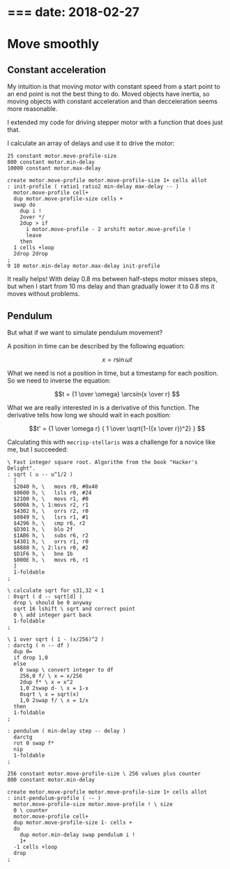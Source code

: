 ===
date: 2018-02-27
===
# Move smoothly
## Constant acceleration

My intuition is that moving motor with constant speed from a start point to
an end point is not the best thing to do. Moved objects have inertia, so
moving objects with constant acceleration and than decceleration seems more
reasonable.

I extended my code for driving stepper motor with a function that does
just that.

I calculate an array of delays and use it to drive the motor:

```forth
25 constant motor.move-profile-size
800 constant motor.min-delay
10000 constant motor.max-delay

create motor.move-profile motor.move-profile-size 1+ cells allot
: init-profile ( ratio1 ratio2 min-delay max-delay -- )
  motor.move-profile cell+
  dup motor.move-profile-size cells +
  swap do
    dup i !
    2over */
    2dup > if
      i motor.move-profile - 2 arshift motor.move-profile !
      leave
    then
  1 cells +loop
  2drop 2drop
;
9 10 motor.min-delay motor.max-delay init-profile
```

It really helps! With delay 0.8 ms between half-steps motor misses steps,
but when I start from 10 ms delay and than gradually lower it to 0.8 ms
it moves without problems.

## Pendulum
But what if we want to simulate pendulum movement?

A position in time can be described by the following equation:

$$x = r \sin{\omega t}$$

What we need is not a position in time, but a timestamp for each position. So we need to inverse the equation:

$$t = {1 \over \omega} \arcsin{x \over r} $$

What we are really interested in is a derivative of this function. The derivative tells how long we should wait in each position:

$$t' = {1 \over \omega r} { 1 \over \sqrt{1-({x \over r})^2} } $$

Calculating this with `mecrisp-stellaris` was a challenge for a novice like me, but I succeeded:
```forth
\ Fast integer square root. Algorithm from the book "Hacker's Delight".
: sqrt ( u -- u^1/2 )
  [
  $2040 h, \   movs r0, #0x40
  $0600 h, \   lsls r0, #24
  $2100 h, \   movs r1, #0
  $000A h, \ 1:movs r2, r1
  $4302 h, \   orrs r2, r0
  $0849 h, \   lsrs r1, #1
  $4296 h, \   cmp r6, r2
  $D301 h, \   blo 2f
  $1AB6 h, \   subs r6, r2
  $4301 h, \   orrs r1, r0
  $0880 h, \ 2:lsrs r0, #2
  $D1F6 h, \   bne 1b
  $000E h, \   movs r6, r1
  ]
  1-foldable
;

\ calculate sqrt for s31,32 < 1
: 0sqrt ( d -- sqrt[d] )
  drop \ should be 0 anyway
  sqrt 16 lshift \ sqrt and correct point
  0 \ add integer part back
  1-foldable
;

\ 1 over sqrt ( 1 - (x/256)^2 )
: darctg ( n -- df )
  dup 0=
  if drop 1,0
  else
    0 swap \ convert integer to df
    256,0 f/ \ x = x/256
    2dup f* \ x = x^2
    1,0 2swap d- \ x = 1-x
    0sqrt \ x = sqrt(x)
    1,0 2swap f/ \ x = 1/x
  then
  1-foldable
;

: pendulum ( min-delay step -- delay )
  darctg
  rot 0 swap f*
  nip
  1-foldable
;

256 constant motor.move-profile-size \ 256 values plus counter
800 constant motor.min-delay

create motor.move-profile motor.move-profile-size 1+ cells allot
: init-pendulum-profile ( -- )
  motor.move-profile-size motor.move-profile ! \ size
  0 \ counter
  motor.move-profile cell+
  dup motor.move-profile-size 1- cells +
  do
    dup motor.min-delay swap pendulum i !
    1+
  -1 cells +loop
  drop
;
```
